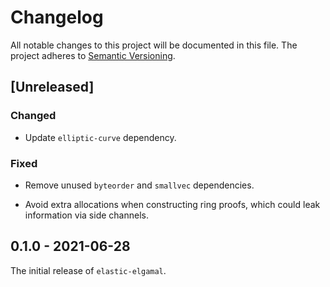 # Changelog

All notable changes to this project will be documented in this file.
The project adheres to [Semantic Versioning](http://semver.org/spec/v2.0.0.html).

## [Unreleased]

### Changed

- Update `elliptic-curve` dependency.

### Fixed

- Remove unused `byteorder` and `smallvec` dependencies.

- Avoid extra allocations when constructing ring proofs, which could leak
  information via side channels.

## 0.1.0 - 2021-06-28

The initial release of `elastic-elgamal`.
